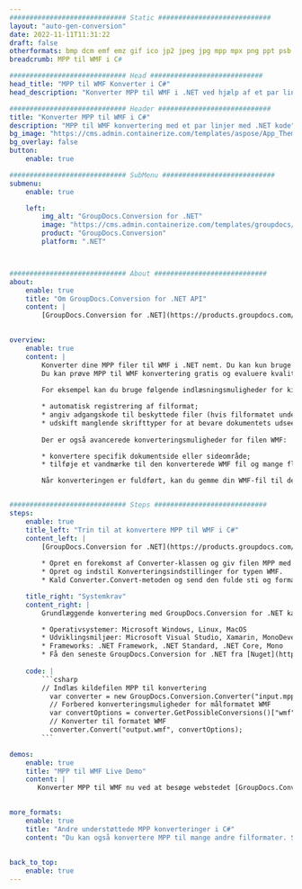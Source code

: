 ```yaml
---
############################# Static ############################
layout: "auto-gen-conversion"
date: 2022-11-11T11:31:22
draft: false
otherformats: bmp dcm emf emz gif ico jp2 jpeg jpg mpp mpx png ppt psb psd svg svgz tga tif tiff webp wmf wmz xer
breadcrumb: MPP til WMF i C#

############################# Head ############################
head_title: "MPP til WMF Konverter i C#"
head_description: "Konverter MPP til WMF i .NET ved hjælp af et par linjer kode. Brug GroupDocs Document Conversion API til at konvertere over 160 filformater."

############################# Header ############################
title: "Konverter MPP til WMF i C#"
description: "MPP til WMF konvertering med et par linjer med .NET kode"
bg_image: "https://cms.admin.containerize.com/templates/aspose/App_Themes/V3/images/bg/header1.png"
bg_overlay: false
button:
    enable: true

############################# SubMenu ############################
submenu:
    enable: true

    left:
        img_alt: "GroupDocs.Conversion for .NET"
        image: "https://cms.admin.containerize.com/templates/groupdocs/images/product-logos/90x90-noborder/groupdocs-conversion-net.png"
        product: "GroupDocs.Conversion"
        platform: ".NET"



############################# About ############################
about:
    enable: true
    title: "Om GroupDocs.Conversion for .NET API"
    content: |
        [GroupDocs.Conversion for .NET](https://products.groupdocs.com/conversion/net/) kan bruges til at konvertere Microsoft Word, Excel, PowerPoint, PDF, Visio og andre formater. GroupDocs.Conversion er en selvstændig API, der er velegnet til back-end og interne systemer, hvor høj ydeevne er påkrævet. Det afhænger ikke af nogen software som Microsoft eller Open Office.
    

overview:
    enable: true
    content: |
        Konverter dine MPP filer til WMF i .NET nemt. Du kan kun bruge et par C# kodelinjer i enhver platform efter eget valg, såsom - Windows, Linux, macOS.
        Du kan prøve MPP til WMF konvertering gratis og evaluere kvaliteten af ​​konverteringsresultaterne. Sammen med simple filkonverteringsscenarier kan du prøve mere avancerede muligheder for at indlæse kilden MPP fil og for at gemme output WMF resultat. 
        
        For eksempel kan du bruge følgende indlæsningsmuligheder for kilden MPP:

        * automatisk registrering af filformat;
        * angiv adgangskode til beskyttede filer (hvis filformatet understøtter det);
        * udskift manglende skrifttyper for at bevare dokumentets udseende.
        
        Der er også avancerede konverteringsmuligheder for filen WMF:

        * konvertere specifik dokumentside eller sideområde;
        * tilføje et vandmærke til den konverterede WMF fil og mange flere.

        Når konverteringen er fuldført, kan du gemme din WMF-fil til den lokale filsti eller ethvert tredjepartslager som FTP, Amazon S3, Google Drive, Dropbox osv. Bemærk venligst - for at konvertere MPP til {{ TO}} er der ikke behov for yderligere software installeret - som MS Office, Open Office, Adobe Acrobat Reader osv.


############################# Steps ############################
steps:
    enable: true
    title_left: "Trin til at konvertere MPP til WMF i C#"
    content_left: |
        [GroupDocs.Conversion for .NET](https://products.groupdocs.com/conversion/net/) gør det nemt for udviklere at konvertere en MPP fil til WMF med et par linjer kode.
        
        * Opret en forekomst af Converter-klassen og giv filen MPP med den fulde sti
        * Opret og indstil Konverteringsindstillinger for typen WMF.
        * Kald Converter.Convert-metoden og send den fulde sti og format (WMF) som en parameter

    title_right: "Systemkrav"
    content_right: |
        Grundlæggende konvertering med GroupDocs.Conversion for .NET kan udføres med nogle få enkle trin. Vores API'er understøttes på alle større platforme og operativsystemer. Før du udfører koden nedenfor, skal du sørge for, at du har følgende forudsætninger installeret på dit system.

        * Operativsystemer: Microsoft Windows, Linux, MacOS
        * Udviklingsmiljøer: Microsoft Visual Studio, Xamarin, MonoDevelop
        * Frameworks: .NET Framework, .NET Standard, .NET Core, Mono
        * Få den seneste GroupDocs.Conversion for .NET fra [Nuget](https://www.nuget.org/packages/groupdocs.conversion)
         
    code: |
        ```csharp    
        // Indlæs kildefilen MPP til konvertering
          var converter = new GroupDocs.Conversion.Converter("input.mpp");
          // Forbered konverteringsmuligheder for målformatet WMF
          var convertOptions = converter.GetPossibleConversions()["wmf"].ConvertOptions;
          // Konverter til formatet WMF
          converter.Convert("output.wmf", convertOptions);
        ```

demos:
    enable: true
    title: "MPP til WMF Live Demo"
    content: |
       Konverter MPP til WMF nu ved at besøge webstedet [GroupDocs.Conversion App](https://products.groupdocs.app/conversion/family). Online demo har følgende fordele
          

more_formats:
    enable: true
    title: "Andre understøttede MPP konverteringer i C#"
    content: "Du kan også konvertere MPP til mange andre filformater. Se venligst listen nedenfor."
       
       
back_to_top:
    enable: true
---
```

